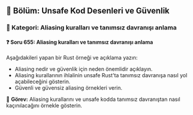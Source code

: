 ## 📘 Bölüm: Unsafe Kod Desenleri ve Güvenlik
### 🔹 Kategori: Aliasing kuralları ve tanımsız davranışı anlama
#### ❓ Soru 655: Aliasing kuralları ve tanımsız davranışı anlama

Aşağıdakileri yapan bir Rust örneği ve açıklama yazın:

- Aliasing nedir ve güvenlik için neden önemlidir açıklayın.
- Aliasing kurallarının ihlalinin unsafe Rust'ta tanımsız davranışa nasıl yol açabileceğini gösterin.
- Güvenli ve güvensiz aliasing örnekleri verin.

🔧 **Görev:** Aliasing kurallarını ve unsafe kodda tanımsız davranıştan nasıl kaçınılacağını örnekle gösterin.
